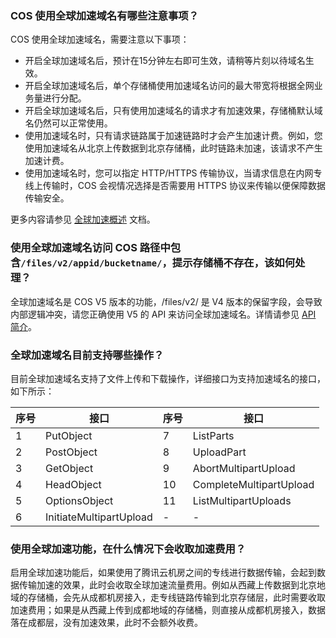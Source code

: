 ### COS 使用全球加速域名有哪些注意事项？

COS 使用全球加速域名，需要注意以下事项：
- 开启全球加速域名后，预计在15分钟左右即可生效，请稍等片刻以待域名生效。
- 开启全球加速域名后，单个存储桶使用加速域名访问的最大带宽将根据全网业务量进行分配。
- 开启全球加速域名后，只有使用加速域名的请求才有加速效果，存储桶默认域名仍然可以正常使用。
- 使用加速域名时，只有请求链路属于加速链路时才会产生加速计费。例如，您使用加速域名从北京上传数据到北京存储桶，此时链路未加速，该请求不产生加速计费。
- 使用加速域名时，您可以指定 HTTP/HTTPS 传输协议，当请求信息在内网专线上传输时，COS 会视情况选择是否需要用 HTTPS 协议来传输以便保障数据传输安全。

更多内容请参见 [全球加速概述](https://cloud.tencent.com/document/product/436/38866#.E6.B3.A8.E6.84.8F.E4.BA.8B.E9.A1.B9) 文档。

### 使用全球加速域名访问 COS 路径中包含`/files/v2/appid/bucketname/`，提示存储桶不存在，该如何处理？

全球加速域名是 COS V5 版本的功能，/files/v2/ 是 V4 版本的保留字段，会导致内部逻辑冲突，请您正确使用 V5 的 API 来访问全球加速域名。详情请参见 [API 简介](https://cloud.tencent.com/document/product/436/7751)。

### 全球加速域名目前支持哪些操作？

目前全球加速域名支持了文件上传和下载操作，详细接口为支持加速域名的接口，如下所示：

| 序号 | 接口                    | 序号 | 接口                    |
| ---- | ----------------------- | ---- | ----------------------- |
| 1    | PutObject               | 7    | ListParts               |
| 2    | PostObject              | 8    | UploadPart              |
| 3    | GetObject               | 9    | AbortMultipartUpload    |
| 4    | HeadObject              | 10   | CompleteMultipartUpload |
| 5    | OptionsObject           | 11   | ListMultipartUploads    |
| 6    | InitiateMultipartUpload | -     | -                        |


### 使用全球加速功能，在什么情况下会收取加速费用？

启用全球加速功能后，如果使用了腾讯云机房之间的专线进行数据传输，会起到数据传输加速的效果，此时会收取全球加速流量费用。例如从西藏上传数据到北京地域的存储桶，会先从成都机房接入，走专线链路传输到北京存储层，此时需要收取加速费用；如果是从西藏上传到成都地域的存储桶，则直接从成都机房接入，数据落在成都层，没有加速效果，此时不会额外收费。
